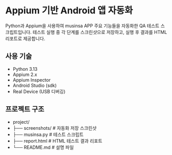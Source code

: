 # Appium 기반 Android 앱 자동화

Python과 Appium을 사용하여 musinsa APP 주요 기능들을 자동화한 QA 테스트 스크립트입니다. 테스트 실행 중 각 단계를 스크린샷으로 저장하고, 실행 후 결과를 HTML 리포트로 제공합니다.


## 사용 기술
- Python 3.13
- Appium 2.x
- Appium Inspector
- Android Studio (sdk)
- Real Device (USB 디버깅)

## 프로젝트 구조
- project/
- ├── screenshots/ # 자동화 저장 스크린샷
- ├── musinsa.py # 테스트 스크립트
- ├── report.html # HTML 테스트 결과 리포트
- └── README.md # 설명 파일